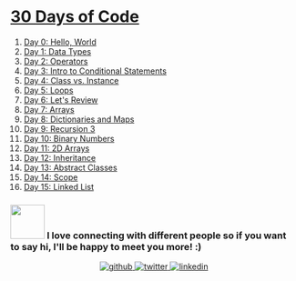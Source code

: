 # [30 Days of Code](https://www.hackerrank.com/domains/tutorials/30-days-of-code?filters%5Bstatus%5D%5B%5D=unsolved&badge_type=30-days-of-code)

1. [Day 0: Hello, World](https://github.com/creeper-exe/ProblemSolving/tree/main/HackerRank/30%20Days%20of%20Code/Day%200:%20Hello%2C%20World)
2. [Day 1: Data Types](https://github.com/creeper-exe/ProblemSolving/tree/main/HackerRank/30%20Days%20of%20Code/Day%201:%20Data%20Types)
3. [Day 2: Operators](https://github.com/creeper-exe/ProblemSolving/tree/main/HackerRank/30%20Days%20of%20Code/Day%202:%20Operators)
4. [Day 3: Intro to Conditional Statements](https://github.com/creeper-exe/ProblemSolving/tree/main/HackerRank/30%20Days%20of%20Code/Day%203:%20Intro%20to%20Conditional%20Statements)
5. [Day 4: Class vs. Instance](https://github.com/creeper-exe/ProblemSolving/tree/main/HackerRank/30%20Days%20of%20Code/Day%204:%20Class%20vs.%20Instance)
6. [Day 5: Loops](https://github.com/creeper-exe/ProblemSolving/tree/main/HackerRank/30%20Days%20of%20Code/Day%205:%20Loops)
7. [Day 6: Let's Review](https://github.com/creeper-exe/ProblemSolving/tree/main/HackerRank/30%20Days%20of%20Code/Day%206:%20Let's%20Review)
8. [Day 7: Arrays](https://github.com/creeper-exe/ProblemSolving/tree/main/HackerRank/30%20Days%20of%20Code/Day%207:%20Arrays)
9. [Day 8: Dictionaries and Maps](https://github.com/creeper-exe/ProblemSolving/tree/main/HackerRank/30%20Days%20of%20Code/Day%208:%20Dictionaries%20and%20Maps)
10. [Day 9: Recursion 3](https://github.com/creeper-exe/ProblemSolving/tree/main/HackerRank/30%20Days%20of%20Code/Day%209:%20Recursion%203)
11. [Day 10: Binary Numbers](https://github.com/creeper-exe/ProblemSolving/tree/main/HackerRank/30%20Days%20of%20Code/Day%2010:%20Binary%20Numbers)
12. [Day 11: 2D Arrays](https://github.com/creeper-exe/ProblemSolving/tree/main/HackerRank/30%20Days%20of%20Code/Day%2011:%202D%20Arrays)
13. [Day 12: Inheritance](https://github.com/creeper-exe/ProblemSolving/tree/main/HackerRank/30%20Days%20of%20Code/Day%2012:%20Inheritance)
14. [Day 13: Abstract Classes](https://github.com/creeper-exe/ProblemSolving/tree/main/HackerRank/30%20Days%20of%20Code/Day%2013:%20Abstract%20Classes)
15. [Day 14: Scope](https://github.com/creeper-exe/ProblemSolving/tree/main/HackerRank/30%20Days%20of%20Code/Day%2014:%20Scope)
16. [Day 15: Linked List](https://github.com/creeper-exe/ProblemSolving/tree/main/HackerRank/30%20Days%20of%20Code/Day%2015:%20Linked%20List)






### <img src="https://media.giphy.com/media/LnQjpWaON8nhr21vNW/giphy.gif" width="60"> <b>I love connecting with different people</b> so if you want to say <b>hi, I'll be happy to meet you more!</b> :)

<div align="center">
<a href="https://github.com/creeper-exe" target="_blank">
<img src=https://img.shields.io/badge/github-%2324292e.svg?&style=for-the-badge&logo=github&logoColor=white alt=github style="margin-bottom: 5px;" />
</a>
<a href="https://twitter.com/Nouureldin_Ehab" target="_blank">
<img src=https://img.shields.io/badge/twitter-%2300acee.svg?&style=for-the-badge&logo=twitter&logoColor=white alt=twitter style="margin-bottom: 5px;" />
</a>
<a href="https://linkedin.com/in/noureldin-ehab-a57940190" target="_blank">
<img src=https://img.shields.io/badge/linkedin-%231E77B5.svg?&style=for-the-badge&logo=linkedin&logoColor=white alt=linkedin style="margin-bottom: 5px;" />
</a>  
</div>  
